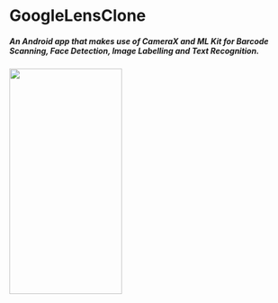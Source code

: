# GoogleLensClone
##### An Android app that makes use of CameraX and ML Kit for Barcode Scanning, Face Detection, Image Labelling and Text Recognition.
<img src="https://user-images.githubusercontent.com/61702147/106472498-bce08680-64c8-11eb-856e-cbcae324d165.jpg" width="200" height="400">
